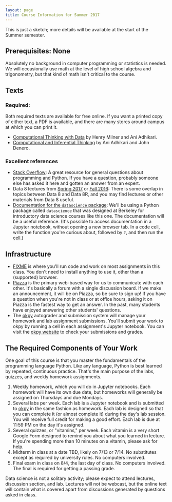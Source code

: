 ```yaml
---
layout: page
title: Course Information for Summer 2017
---
```

This is just a sketch; more details will be available at the start of the Summer semester.


## Prerequisites: None
Absolutely no background in computer programming or statistics is needed.  We will occasionally use math at the level 
of high school algebra and trigonometry, but that kind of math isn't critical to the course.

## Texts
### Required:
Both required texts are available for free online.  If you want a printed copy of either text, a PDF is available, and there are many stores around campus at which you can print it.

- [Computational Thinking with Data](/textbook) by Henry Milner and Ani Adhikari.
- [Computational and Inferential Thinking](http://inferentialthinking.org) by Ani Adhikari and John Denero.

### Excellent references
- [Stack Overflow](http://stackoverflow.com): A great resource for general questions about programming and Python.  If you have a question, probably someone else has asked it here and gotten an answer from an expert.
- Data 8 lectures from [Spring 2017](https://data8.org/sp17) or [Fall 2016](https://data8.org/fa16): There is some overlap in topics between Data 8 and Data 8R, and you may find lectures or other materials from Data 8 useful.
- [Documentation for the `datascience` package](https://data8.org/datascience/): We'll be using a Python package called `datascience` that was designed at Berkeley for introductory data science courses like this one.  The documentation will be a useful reference.  (It's possible to access documentation in a Jupyter notebook, without opening a new browser tab.  In a code cell, write the function you're curious about, followed by `?`, and then run the cell.)

## Infrastructure
- [FIXME](FIXME) is where you'll run code and work on most assignments in this class.  You don't need to install anything to use it, other than a (supported) browser.
- [Piazza](https://piazza.com) is the primary web-based way for us to communicate with each other.  It's basically a forum with a single discussion board.  If we make an announcement, it will be on Piazza, so be sure to sign up!  If you have a question when you're not in class or at office hours, asking it on Piazza is the fastest way to get an answer.  In the past, many students have enjoyed answering other students' questions.
- The [okpy](https://okpy.org) autograder and submission system will manage your homework and lab assignment submissions.  You'll submit your work to okpy by running a cell in each assignment's Jupyter notebook.  You can visit the [okpy website](okpy.org) to check your submissions and grades.

## The Required Components of Your Work
One goal of this course is that you master the fundamentals of the programming language Python.  Like any language, Python is best learned by repeated, continuous practice.  That's the main purpose of the labs, quizzes, and weekly homework assignments.

1. Weekly homework, which you will do in Jupyter notebooks.  Each homework will have its own due date, but homeworks will generally be assigned on Thursdays and due Mondays.
2. Several labs per week.  Each lab is a Jupyter notebook and is submitted to [okpy](okpy.org) in the same fashion as homework.  Each lab is designed so that you can complete it (or almost complete it) during the day's lab session.  You will receive full credit for making a good effort.  Each lab is due at 11:59 PM on the day it's assigned.
3. Several quizzes, or "vitamins," per week.  Each vitamin is a very short Google Form designed to remind you about what you learned in lecture.  If you're spending more than 10 minutes on a vitamin, please ask for help.
4. Midterm in class at a date TBD, likely on 7/13 or 7/14. No substitutes except as required by university rules. No computers involved.
5. Final exam in class on 8/4, the last day of class. No computers involved. The final is required for getting a passing grade.

Data science is not a solitary activity; please expect to attend lectures, discussion section, and lab. Lectures will not be webcast, but the online text will contain what is covered apart from discussions generated by questions asked in class.


